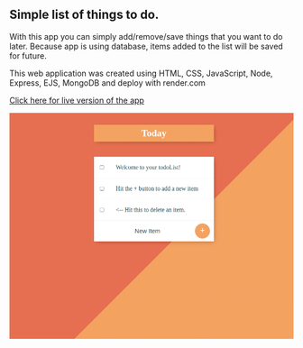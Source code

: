 ## Simple list of things to do.

With this app you can simply add/remove/save things that you want to do later. Because app is using database, items added to the list will be saved for future.

This web application was created using HTML, CSS, JavaScript, Node, Express, EJS, MongoDB and deploy with render.com

[Click here for live version of the app](https://to-do-list-a0gv.onrender.com/)

![Print screen of toDoList webpage](/To-Do-List.png)

